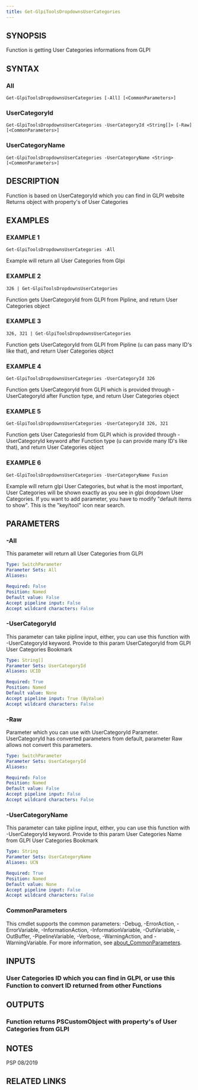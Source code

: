 ```yaml
---
title: Get-GlpiToolsDropdownsUserCategories
---
```


## SYNOPSIS
Function is getting User Categories informations from GLPI

## SYNTAX

### All
```
Get-GlpiToolsDropdownsUserCategories [-All] [<CommonParameters>]
```

### UserCategoryId
```
Get-GlpiToolsDropdownsUserCategories -UserCategoryId <String[]> [-Raw] [<CommonParameters>]
```

### UserCategoryName
```
Get-GlpiToolsDropdownsUserCategories -UserCategoryName <String> [<CommonParameters>]
```

## DESCRIPTION
Function is based on UserCategoryId which you can find in GLPI website
Returns object with property's of User Categories

## EXAMPLES

### EXAMPLE 1
```
Get-GlpiToolsDropdownsUserCategories -All
```

Example will return all User Categories from Glpi

### EXAMPLE 2
```
326 | Get-GlpiToolsDropdownsUserCategories
```

Function gets UserCategoryId from GLPI from Pipline, and return User Categories object

### EXAMPLE 3
```
326, 321 | Get-GlpiToolsDropdownsUserCategories
```

Function gets UserCategoryId from GLPI from Pipline (u can pass many ID's like that), and return User Categories object

### EXAMPLE 4
```
Get-GlpiToolsDropdownsUserCategories -UserCategoryId 326
```

Function gets UserCategoryId from GLPI which is provided through -UserCategoryId after Function type, and return User Categories object

### EXAMPLE 5
```
Get-GlpiToolsDropdownsUserCategories -UserCategoryId 326, 321
```

Function gets User CategoriesId from GLPI which is provided through -UserCategoryId keyword after Function type (u can provide many ID's like that), and return User Categories object

### EXAMPLE 6
```
Get-GlpiToolsDropdownsUserCategories -UserCategoryName Fusion
```

Example will return glpi User Categories, but what is the most important, User Categories will be shown exactly as you see in glpi dropdown User Categories.
If you want to add parameter, you have to modify "default items to show".
This is the "key/tool" icon near search.

## PARAMETERS

### -All
This parameter will return all User Categories from GLPI

```yaml
Type: SwitchParameter
Parameter Sets: All
Aliases:

Required: False
Position: Named
Default value: False
Accept pipeline input: False
Accept wildcard characters: False
```

### -UserCategoryId
This parameter can take pipline input, either, you can use this function with -UserCategoryId keyword.
Provide to this param UserCategoryId from GLPI User Categories Bookmark

```yaml
Type: String[]
Parameter Sets: UserCategoryId
Aliases: UCID

Required: True
Position: Named
Default value: None
Accept pipeline input: True (ByValue)
Accept wildcard characters: False
```

### -Raw
Parameter which you can use with UserCategoryId Parameter.
UserCategoryId has converted parameters from default, parameter Raw allows not convert this parameters.

```yaml
Type: SwitchParameter
Parameter Sets: UserCategoryId
Aliases:

Required: False
Position: Named
Default value: False
Accept pipeline input: False
Accept wildcard characters: False
```

### -UserCategoryName
This parameter can take pipline input, either, you can use this function with -UserCategoryId keyword.
Provide to this param User Categories Name from GLPI User Categories Bookmark

```yaml
Type: String
Parameter Sets: UserCategoryName
Aliases: UCN

Required: True
Position: Named
Default value: None
Accept pipeline input: False
Accept wildcard characters: False
```

### CommonParameters
This cmdlet supports the common parameters: -Debug, -ErrorAction, -ErrorVariable, -InformationAction, -InformationVariable, -OutVariable, -OutBuffer, -PipelineVariable, -Verbose, -WarningAction, and -WarningVariable. For more information, see [about_CommonParameters](http://go.microsoft.com/fwlink/?LinkID=113216).

## INPUTS

### User Categories ID which you can find in GLPI, or use this Function to convert ID returned from other Functions
## OUTPUTS

### Function returns PSCustomObject with property's of User Categories from GLPI
## NOTES
PSP 08/2019

## RELATED LINKS
